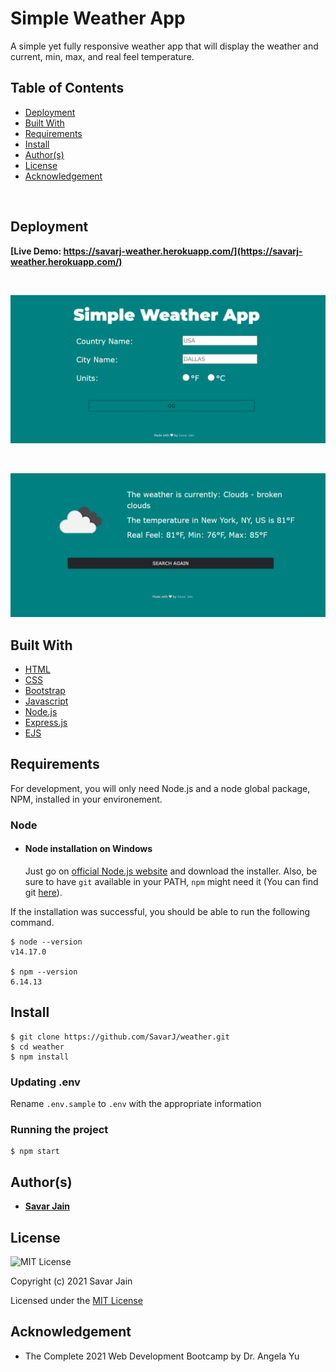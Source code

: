 # Simple Weather App

A simple yet fully responsive weather app that will display the weather and current, min, max, and real feel temperature.

## Table of Contents

- [Deployment](#deployment)
- [Built With](#built-with)
- [Requirements](#requirements)
- [Install](#install)
- [Author(s)](#authors)
- [License](#license)
- [Acknowledgement](#acknowledgement)

</br>

## Deployment

**[Live Demo: https://savarj-weather.herokuapp.com/](https://savarj-weather.herokuapp.com/)**

<br>

![Search-page](public/images/search.png)

<br>

![Weather-page](public/images/weather.png)

## Built With

- [HTML](https://developer.mozilla.org/en-US/docs/Web/HTML)
- [CSS](https://developer.mozilla.org/en-US/docs/Web/CSS)
- [Bootstrap](https://getbootstrap.com/docs/5.0/getting-started/introduction/)
- [Javascript](https://developer.mozilla.org/en-US/docs/Web/JavaScript)
- [Node.js](https://nodejs.org/en/docs/)
- [Express.js](https://expressjs.com/en/5x/api.html)
- [EJS](https://ejs.co/)

## Requirements

For development, you will only need Node.js and a node global package, NPM, installed in your environement.

### Node

- #### Node installation on Windows

  Just go on [official Node.js website](https://nodejs.org/) and download the installer. Also, be sure to have `git` available in your PATH, `npm` might need it (You can find git [here](https://git-scm.com/)).

If the installation was successful, you should be able to run the following command.

    $ node --version
    v14.17.0

    $ npm --version
    6.14.13

## Install

    $ git clone https://github.com/SavarJ/weather.git
    $ cd weather
    $ npm install

### Updating .env

Rename `.env.sample` to `.env` with the appropriate information

### Running the project

    $ npm start

## Author(s)

- **[Savar Jain](https://jainsavar.com)**

## License

![MIT License](https://camo.githubusercontent.com/c97d380d0a98377c53391026883a89c16ded751eb41f9e57a53e009664447d50/68747470733a2f2f696d672e736869656c64732e696f2f62616467652f6c6963656e73652d4d49542532304c6963656e73652d626c75652e737667)

Copyright (c) 2021 Savar Jain

Licensed under the [MIT License](LICENSE)

## Acknowledgement

- The Complete 2021 Web Development Bootcamp by Dr. Angela Yu
